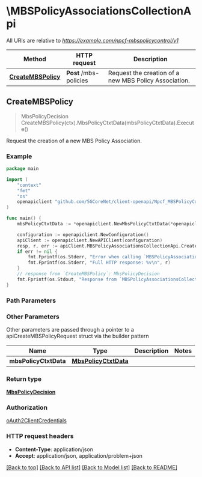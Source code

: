 # \MBSPolicyAssociationsCollectionApi

All URIs are relative to *https://example.com/npcf-mbspolicycontrol/v1*

Method | HTTP request | Description
------------- | ------------- | -------------
[**CreateMBSPolicy**](MBSPolicyAssociationsCollectionApi.md#CreateMBSPolicy) | **Post** /mbs-policies | Request the creation of a new MBS Policy Association.



## CreateMBSPolicy

> MbsPolicyDecision CreateMBSPolicy(ctx).MbsPolicyCtxtData(mbsPolicyCtxtData).Execute()

Request the creation of a new MBS Policy Association.

### Example

```go
package main

import (
    "context"
    "fmt"
    "os"
    openapiclient "github.com/5GCoreNet/client-openapi/Npcf_MBSPolicyControl"
)

func main() {
    mbsPolicyCtxtData := *openapiclient.NewMbsPolicyCtxtData(*openapiclient.NewMbsSessionId()) // MbsPolicyCtxtData | 

    configuration := openapiclient.NewConfiguration()
    apiClient := openapiclient.NewAPIClient(configuration)
    resp, r, err := apiClient.MBSPolicyAssociationsCollectionApi.CreateMBSPolicy(context.Background()).MbsPolicyCtxtData(mbsPolicyCtxtData).Execute()
    if err != nil {
        fmt.Fprintf(os.Stderr, "Error when calling `MBSPolicyAssociationsCollectionApi.CreateMBSPolicy``: %v\n", err)
        fmt.Fprintf(os.Stderr, "Full HTTP response: %v\n", r)
    }
    // response from `CreateMBSPolicy`: MbsPolicyDecision
    fmt.Fprintf(os.Stdout, "Response from `MBSPolicyAssociationsCollectionApi.CreateMBSPolicy`: %v\n", resp)
}
```

### Path Parameters



### Other Parameters

Other parameters are passed through a pointer to a apiCreateMBSPolicyRequest struct via the builder pattern


Name | Type | Description  | Notes
------------- | ------------- | ------------- | -------------
 **mbsPolicyCtxtData** | [**MbsPolicyCtxtData**](MbsPolicyCtxtData.md) |  | 

### Return type

[**MbsPolicyDecision**](MbsPolicyDecision.md)

### Authorization

[oAuth2ClientCredentials](../README.md#oAuth2ClientCredentials)

### HTTP request headers

- **Content-Type**: application/json
- **Accept**: application/json, application/problem+json

[[Back to top]](#) [[Back to API list]](../README.md#documentation-for-api-endpoints)
[[Back to Model list]](../README.md#documentation-for-models)
[[Back to README]](../README.md)

